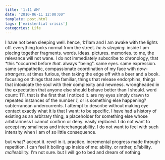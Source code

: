 ```yaml
---
title: '1:11 AM'
date: "2010-06-11 12:00:00"
template: post.html
tags: ['existential crisis']
categories: Life
---
```


I have not been sleeping well. hence, 1:11am and I am awake with the lights off. everything looks normal from the street. *he is sleeping*. inside I am piecing together fragments. words. ideas. pictures. memories. to me, the relevance will not wane. I do not immediately subscribe to chronology, that *this *occurred before *that*. always "being". same eyes. same expression. same sympathetic, compassionate coordination of my face with *now-strangers*. at times furious, then taking the edge off with a beer and a book. focusing on things that are familiar, things that release endorphins, things that intoxicate the soul with their complexity and newness. wrongheaded in the expectation that anyone else should behave better than I should. word count: 111. that is the first that I noticed it. are my eyes simply drawn to repeated instances of the number *1*, or is something else happening? subterranean undercurrents. I attempt to describe without making eye contact exactly what it is that I want: to be specific. I have had a history of existing as an arbitrary thing, a placeholder for something else whose arbitrariness I cannot confirm or deny. easily replaced. I do not want to accept my smallness and interchangeability. I do not want to feel with such intensity when I am of so little consequence.  
  
but what? accept it. revel in it. practice. incremental progress made through repetition. I can feel it boiling up inside of me: ability. or rather, *pli*ability. *malle*ability. I'm not sure. but I will go to bed and dream of nothing.